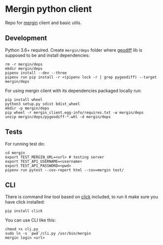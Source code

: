 # Mergin python client

Repo for [mergin](https://public.cloudmergin.com/) client and basic utils.

## Development
Python 3.6+ required. Create `mergin/deps` folder where [geodiff](https://github.com/lutraconsulting/geodiff) lib is supposed to be and install dependencies:
    
    rm -r mergin/deps
    mkdir mergin/deps
    pipenv install --dev --three
    pipenv run pip install -r <(pipenv lock -r | grep pygeodiff) --target mergin/deps

For using mergin client with its dependencies packaged locally run:

    pip install wheel 
    python3 setup.py sdist bdist_wheel
    mkdir -p mergin/deps
    pip wheel -r mergin_client.egg-info/requires.txt -w mergin/deps
    unzip mergin/deps/pygeodiff-*.whl -d mergin/deps 

## Tests
For running test do:

    cd mergin
    export TEST_MERGIN_URL=<url> # testing server
    export TEST_API_USERNAME=<username>
    export TEST_API_PASSWORD=<pwd>
    pipenv run pytest --cov-report html --cov=mergin test/


## CLI
There is command line tool based on [click](https://click.palletsprojects.com/) included, to run it make sure you have click installed:

    pip install click

You can use CLI like this:

    chmod +x cli.py
    sudo ln -s `pwd`/cli.py /usr/bin/mergin
    mergin login <url>